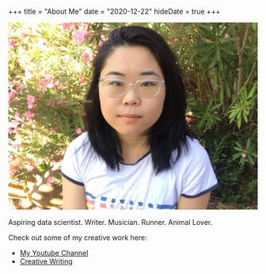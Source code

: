 +++
title = "About Me"
date = "2020-12-22"
hideDate = true
+++

![](../static/images/profile.JPG)

Aspiring data scientist. Writer. Musician. Runner. Animal Lover. 



Check out some of my creative work here:
* [My Youtube Channel](https://www.youtube.com/channel/UC4TH7cZ8zP1-oK4_URPslNA)
* [Creative Writing](https://archiveofourown.org/users/KatJumpedOverTheMoon)
<!-- * [Organization 1](https://example.com) -->


